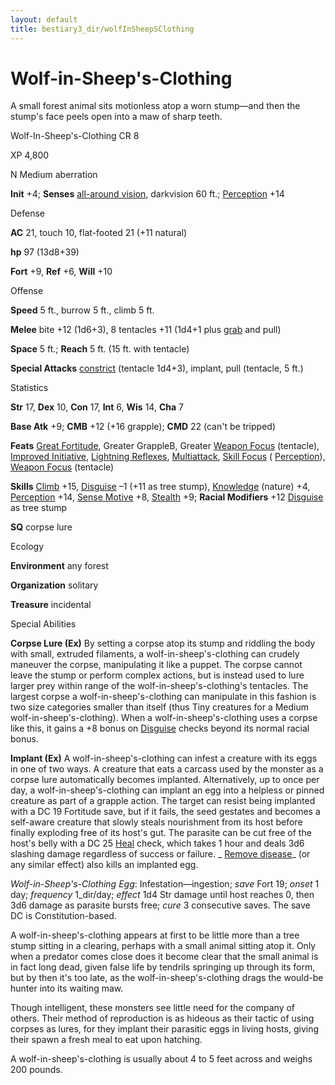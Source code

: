 ```yaml
---
layout: default
title: bestiary3_dir/wolfInSheepSClothing
---
```

# Wolf-in-Sheep's-Clothing

A small forest animal sits motionless atop a worn stump—and then the stump's face peels open into a maw of sharp teeth.

Wolf-In-Sheep's-Clothing CR 8

XP 4,800

N Medium aberration

**Init** +4; **Senses** [all-around vision](../monsters_dir/universalMonsterRules#_all-around-vision), darkvision 60 ft.; [Perception](../skills_dir/perception#_perception) +14

Defense

**AC** 21, touch 10, flat-footed 21 (+11 natural)

**hp** 97 (13d8+39)

**Fort** +9, **Ref** +6, **Will** +10

Offense

**Speed** 5 ft., burrow 5 ft., climb 5 ft.

**Melee** bite +12 (1d6+3), 8 tentacles +11 (1d4+1 plus [grab](../monsters_dir/universalMonsterRules#_grab) and pull)

**Space** 5 ft.; **Reach** 5 ft. (15 ft. with tentacle)

**Special Attacks** [constrict](../monsters_dir/universalMonsterRules#_constrict) (tentacle 1d4+3), implant, pull (tentacle, 5 ft.)

Statistics

**Str** 17, **Dex** 10, **Con** 17, **Int** 6, **Wis** 14, **Cha** 7

**Base Atk** +9; **CMB** +12 (+16 grapple); **CMD** 22 (can't be tripped)

**Feats** [Great Fortitude](../feats#_great-fortitude), Greater GrappleB, Greater [Weapon Focus](../feats#_weapon-focus) (tentacle), [Improved Initiative](../feats#_improved-initiative), [Lightning Reflexes](../feats#_lightning-reflexes), [Multiattack](../monsters_dir/monsterFeats#_multiattack), [Skill Focus](../feats#_skill-focus) ( [Perception](../skills_dir/perception#_perception)), [Weapon Focus](../feats#_weapon-focus) (tentacle)

**Skills** [Climb](../skills_dir/climb#_climb) +15, [Disguise](../skills_dir/disguise#_disguise) –1 (+11 as tree stump), [Knowledge](../skills_dir/knowledge#_knowledge) (nature) +4, [Perception](../skills_dir/perception#_perception) +14, [Sense Motive](../skills_dir/senseMotive#_sense-motive) +8, [Stealth](../skills_dir/stealth#_stealth) +9; **Racial Modifiers** +12 [Disguise](../skills_dir/disguise#_disguise) as tree stump

**SQ** corpse lure

Ecology

**Environment** any forest

**Organization** solitary

**Treasure** incidental

Special Abilities

**Corpse Lure (Ex)** By setting a corpse atop its stump and riddling the body with small, extruded filaments, a wolf-in-sheep's-clothing can crudely maneuver the corpse, manipulating it like a puppet. The corpse cannot leave the stump or perform complex actions, but is instead used to lure larger prey within range of the wolf-in-sheep's-clothing's tentacles. The largest corpse a wolf-in-sheep's-clothing can manipulate in this fashion is two size categories smaller than itself (thus Tiny creatures for a Medium wolf-in-sheep's-clothing). When a wolf-in-sheep's-clothing uses a corpse like this, it gains a +8 bonus on [Disguise](../skills_dir/disguise#_disguise) checks beyond its normal racial bonus.

**Implant (Ex)** A wolf-in-sheep's-clothing can infest a creature with its eggs in one of two ways. A creature that eats a carcass used by the monster as a corpse lure automatically becomes implanted. Alternatively, up to once per day, a wolf-in-sheep's-clothing can implant an egg into a helpless or pinned creature as part of a grapple action. The target can resist being implanted with a DC 19 Fortitude save, but if it fails, the seed gestates and becomes a self-aware creature that slowly steals nourishment from its host before finally exploding free of its host's gut. The parasite can be cut free of the host's belly with a DC 25 [Heal](../skills_dir/heal#_heal) check, which takes 1 hour and deals 3d6 slashing damage regardless of success or failure. _ [Remove disease](../spells_dir/removeDisease#_remove-disease)_ (or any similar effect) also kills an implanted egg.

_Wolf-in-Sheep's-Clothing Egg_: Infestation—ingestion; _save_ Fort 19; _onset_ 1 day; _frequency_ 1_dir/day; _effect_ 1d4 Str damage until host reaches 0, then 3d6 damage as parasite bursts free; _cure_ 3 consecutive saves. The save DC is Constitution-based.

A wolf-in-sheep's-clothing appears at first to be little more than a tree stump sitting in a clearing, perhaps with a small animal sitting atop it. Only when a predator comes close does it become clear that the small animal is in fact long dead, given false life by tendrils springing up through its form, but by then it's too late, as the wolf-in-sheep's-clothing drags the would-be hunter into its waiting maw.

Though intelligent, these monsters see little need for the company of others. Their method of reproduction is as hideous as their tactic of using corpses as lures, for they implant their parasitic eggs in living hosts, giving their spawn a fresh meal to eat upon hatching.

A wolf-in-sheep's-clothing is usually about 4 to 5 feet across and weighs 200 pounds.

